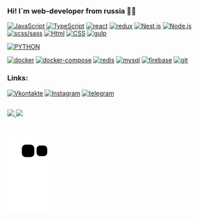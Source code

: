 ### Hi! I`m web-developer from russia 👨‍💻

[![JavaScript](https://img.shields.io/badge/-JavaScript-090909?style=for-the-badge&logo=javascript)](https://www.javascript.com)
[![TypeScript](https://img.shields.io/badge/-typescript-090909?style=for-the-badge&logo=typescript)](https://www.typescriptlang.org)
[![react](https://img.shields.io/badge/-react-090909?style=for-the-badge&logo=react)]([https://github.com/igor0400](https://reactjs.org))
[![redux](https://img.shields.io/badge/-redux-090909?style=for-the-badge&logo=redux)](https://github.com/igor0400)
[![Nest.js](https://img.shields.io/badge/-Nest.js-090909?style=for-the-badge&logo=nestjs)](https://github.com/igor0400)
[![Node.js](https://img.shields.io/badge/-Node.js-090909?style=for-the-badge&logo=node)](https://github.com/igor0400)
[![scss/sass](https://img.shields.io/badge/-scss/sass-090909?style=for-the-badge&logo=sass)](https://github.com/igor0400)
[![Html](https://img.shields.io/badge/-HTML-090909?style=for-the-badge&logo=html5)](https://github.com/igor0400)
[![CSS](https://img.shields.io/badge/-CSS-090909?style=for-the-badge&logo=css3)](https://github.com/igor0400)
[![gulp](https://img.shields.io/badge/-gulp-090909?style=for-the-badge&logo=gulp)](https://github.com/igor0400)

[![PYTHON](https://img.shields.io/badge/-python-090909?style=for-the-badge&logo=python)](https://github.com/igor0400)

[![docker](https://img.shields.io/badge/-docker-090909?style=for-the-badge&logo=docker)](https://github.com/igor0400)
[![docker-compose](https://img.shields.io/badge/-docker-compose-090909?style=for-the-badge&logo=docker-compose)](https://github.com/igor0400)
[![redis](https://img.shields.io/badge/-redis-090909?style=for-the-badge&logo=redis)](https://github.com/igor0400)
[![mysql](https://img.shields.io/badge/-mysql-090909?style=for-the-badge&logo=mysql)](https://github.com/igor0400)
[![firebase](https://img.shields.io/badge/-firebase-090909?style=for-the-badge&logo=firebase)](https://github.com/igor0400)
[![git](https://img.shields.io/badge/-git-090909?style=for-the-badge&logo=git)](https://github.com/igor0400)

### Links:

[![Vkontakte](https://img.shields.io/badge/-Vkontakte-090909?style=for-the-badge&logo=Vk&logoColor=4F7DB3)](https://vk.com/kgfvjjjfrcj)
[![Instagram](https://img.shields.io/badge/-Instagram-090909?style=for-the-badge&logo=instagram)](https://google.com)
[![telegram](https://img.shields.io/badge/-telegram-090909?style=for-the-badge&logo=telegram)](https://t.me/ulanuss)

##

 <div>
  <a href="https://github.com/igor0400">
  <img height="180em" src="https://github-readme-stats.vercel.app/api?username=igor0400&show_icons=true&theme=dark&include_all_commits=true&count_private=true"/>
  <img height="180em" src="https://github-readme-stats.vercel.app/api/top-langs/?username=igor0400&layout=compact&langs_count=7&theme=dark"/>
</div>

 ##
 
![Snake :)](https://github.com/rafaballerini/rafaballerini/blob/output/github-contribution-grid-snake.svg)
